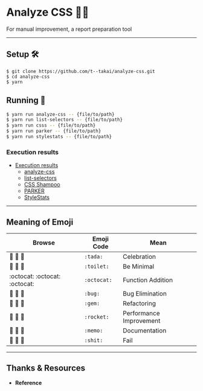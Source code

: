 # Analyze CSS 🔎📄
For manual improvement, a report preparation tool

***

## Setup 🛠

```
$ git clone https://github.com/t--takai/analyze-css.git
$ cd analyze-css
$ yarn
```

## Running 🚀

```bash
$ yarn run analyze-css -- {file/to/path}
$ yarn run list-selectors -- {file/to/path}
$ yarn run csss -- {file/to/path}
$ yarn run parker -- {file/to/path}
$ yarn run stylestats -- {file/to/path}
```

### Execution results

- [Execution results](docs/test_result.md)
  - [analyze-css](docs/test_result.md#analyze-css)
  - [list-selectors](docs/test_result.md#list-selectors)
  - [CSS Shampoo](docs/test_result.md#css-shampoo)
  - [PARKER](docs/test_result.md#parker)
  - [StyleStats](docs/test_result.md#stylestats)

***

## Meaning of Emoji

| Browse                        | Emoji Code  | Mean                    |
| ----------------------------- | ----------- | ----------------------- |
| :tada: :tada: :tada:          | `:tada:`    | Celebration             |
| :toilet: :toilet: :toilet:    | `:toilet:`  | Be Minimal              |
| :octocat: :octocat: :octocat: | `:octocat:` | Function Addition       |
| :bug: :bug: :bug:             | `:bug:`     | Bug Elimination         |
| :gem: :gem: :gem:             | `:gem:`     | Refactoring             |
| :rocket: :rocket: :rocket:    | `:rocket:`  | Performance Improvement |
| :memo: :memo: :memo:          | `:memo:`    | Documentation           |
| :shit: :shit: :shit:          | `:shit:`    | Fail                    |

***

## Thanks & Resources

* **Reference**
